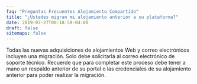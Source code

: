 ```yaml
---
faq: "Preguntas Frecuentes Alojamiento Compartido"
title: "¿Ustedes migran mi alojamiento anterior a su plataforma?"
date: 2019-07-27T00:18:59-04:00
draft: false
sitemaps: false
---
```


Todas las nuevas adquisiciones de alojamientos Web y correo electrónicos incluyen una migración. Solo debe solicitarla al correo electrónico de soporte técnico. Recuerde que para completar este proceso debe tener a mano un respaldo anterior de su portal o las credenciales de su alojamiento anterior para poder realizar la migración.